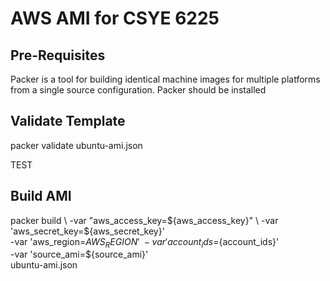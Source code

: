 # AWS AMI for CSYE 6225

## Pre-Requisites
Packer is a tool for building identical machine images for multiple platforms from a single source configuration.
Packer should be installed


## Validate Template
packer validate ubuntu-ami.json

TEST

## Build AMI

packer build \ 
	-var "aws_access_key=${aws_access_key}" \
	-var 'aws_secret_key=${aws_secret_key}' \
      	-var 'aws_region=${AWS_REGION}' \
       	-var 'account_ids=${account_ids}' \
	-var 'source_ami=${source_ami}' \
       ubuntu-ami.json
